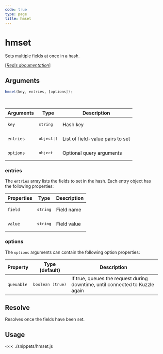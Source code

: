 ```yaml
---
code: true
type: page
title: hmset
---
```


# hmset

Sets multiple fields at once in a hash.

[[_Redis documentation_]](https://redis.io/commands/hmset)

## Arguments

```js
hmset(key, entries, [options]);
```

<br/>

| Arguments | Type                | Description                      |
| --------- | ------------------- | -------------------------------- |
| `key`     | <pre>string</pre>   | Hash key                         |
| `entries` | <pre>object[]</pre> | List of field-value pairs to set |
| `options` | <pre>object</pre>   | Optional query arguments         |

### entries

The `entries` array lists the fields to set in the hash. Each entry object has the following properties:

| Properties | Type              | Description |
| ---------- | ----------------- | ----------- |
| `field`    | <pre>string</pre> | Field name  |
| `value`    | <pre>string</pre> | Field value |

### options

The `options` arguments can contain the following option properties:

| Property   | Type (default)            | Description                                                                  |
| ---------- | ------------------------- | ---------------------------------------------------------------------------- |
| `queuable` | <pre>boolean (true)</pre> | If true, queues the request during downtime, until connected to Kuzzle again |

## Resolve

Resolves once the fields have been set.

## Usage

<<< ./snippets/hmset.js

